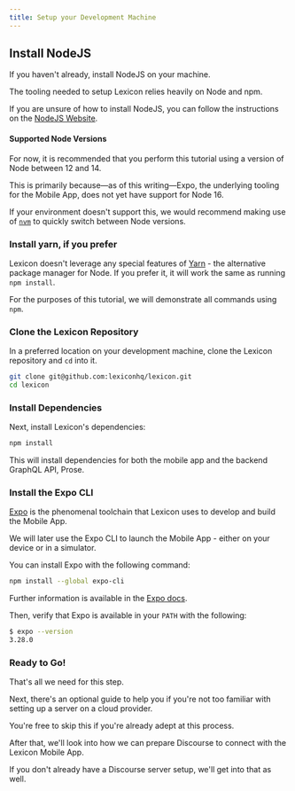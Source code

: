 ```yaml
---
title: Setup your Development Machine
---
```


## Install NodeJS

If you haven't already, install NodeJS on your machine.

The tooling needed to setup Lexicon relies heavily on Node and npm.

If you are unsure of how to install NodeJS, you can follow the instructions on the [NodeJS Website](https://nodejs.org/en/download/).

#### Supported Node Versions

For now, it is recommended that you perform this tutorial using a version of Node between 12 and 14.

This is primarily because—as of this writing—Expo, the underlying tooling for the Mobile App, does not yet have support for Node 16.

If your environment doesn't support this, we would recommend making use of [`nvm`](https://github.com/nvm-sh/nvm) to quickly switch between Node versions.

### Install yarn, if you prefer

Lexicon doesn't leverage any special features of [Yarn](https://yarnpkg.com/) - the alternative package manager for Node. If you prefer it, it will work the same as running `npm install`.

For the purposes of this tutorial, we will demonstrate all commands using `npm`.

### Clone the Lexicon Repository

In a preferred location on your development machine, clone the Lexicon repository and `cd` into it.

```sh
git clone git@github.com:lexiconhq/lexicon.git
cd lexicon
```

### Install Dependencies

Next, install Lexicon's dependencies:

```sh
npm install
```

This will install dependencies for both the mobile app and the backend GraphQL API, Prose.

### Install the Expo CLI

[Expo](https://expo.io/) is the phenomenal toolchain that Lexicon uses to develop and build the Mobile App.

We will later use the Expo CLI to launch the Mobile App - either on your device or in a simulator.

You can install Expo with the following command:

```sh
npm install --global expo-cli
```

Further information is available in the [Expo docs](https://docs.expo.io/).

Then, verify that Expo is available in your `PATH` with the following:

```sh
$ expo --version
3.28.0
```

### Ready to Go!

That's all we need for this step.

Next, there's an optional guide to help you if you're not too familiar with setting up a server on a cloud provider.

You're free to skip this if you're already adept at this process.

After that, we'll look into how we can prepare Discourse to connect with the Lexicon Mobile App.

If you don't already have a Discourse server setup, we'll get into that as well.

